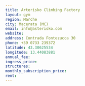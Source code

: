 ```yaml
---
title: Arterisko Climbing Factory
layout: gym
region: Marche
city: Macerata (MC)
email: info@asterisko.com
website: 
address: Contrada Fontezucca 30
phone: +39 0733 239372
latitude: 43.30625534
longitude: 13.44083881
annual_fee: 
ingress_price: 
structures: 
monthly_subscription_price: 
rent: 
---
```


